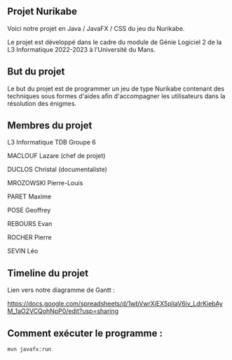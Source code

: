 ## Projet Nurikabe
Voici notre projet en Java / JavaFX / CSS du jeu du Nurikabe.

Le projet est développé dans le cadre du module de Génie Logiciel 2 de la L3 Informatique 2022-2023 à l'Université du Mans.

## But du projet
Le but du projet est de programmer un jeu de type Nurikabe contenant des techniques sous formes d'aides afin d'accompagner les utilisateurs dans la résolution des énigmes.

## Membres du projet
L3 Informatique TDB Groupe 6

MACLOUF Lazare (chef de projet)

DUCLOS Christal (documentaliste)

MROZOWSKI Pierre-Louis

PARET Maxime

POSE Geoffrey

REBOURS Evan

ROCHER Pierre

SEVIN Léo

## Timeline du projet

Lien vers notre diagramme de Gantt :

https://docs.google.com/spreadsheets/d/1wbVwrXjEX5pliaV6iv_LdrKiebAyM_1aO2VCQohNpP0/edit?usp=sharing

## Comment exécuter le programme :
`mvn javafx:run`

